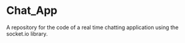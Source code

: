 # Chat_App
A repository for the code of a real time chatting application using the socket.io library.
